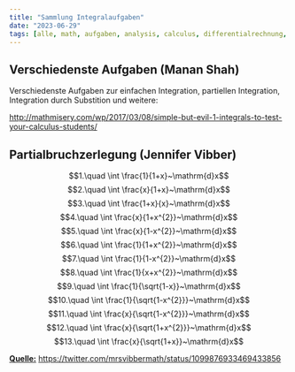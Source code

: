 ```yaml
---
title: "Sammlung Integralaufgaben"
date: "2023-06-29"
tags: [alle, math, aufgaben, analysis, calculus, differentialrechnung, partial_fraction, partialbruchzerlegung, substitution, partielle_integration, integral]
---
```


## Verschiedenste Aufgaben (Manan Shah)

Verschiedenste Aufgaben zur einfachen Integration, partiellen Integration, Integration durch Substition und weitere: 

http://mathmisery.com/wp/2017/03/08/simple-but-evil-1-integrals-to-test-your-calculus-students/

## Partialbruchzerlegung (Jennifer Vibber)

$$1.\quad \int \frac{1}{1+x}~\mathrm{d}x$$
$$2.\quad \int \frac{x}{1+x}~\mathrm{d}x$$
$$3.\quad \int \frac{1+x}{x}~\mathrm{d}x$$
$$4.\quad \int \frac{x}{1+x^{2}}~\mathrm{d}x$$
$$5.\quad \int \frac{x}{1-x^{2}}~\mathrm{d}x$$
$$6.\quad \int \frac{1}{1+x^{2}}~\mathrm{d}x$$
$$7.\quad \int \frac{1}{1-x^{2}}~\mathrm{d}x$$
$$8.\quad \int \frac{1}{x+x^{2}}~\mathrm{d}x$$
$$9.\quad \int \frac{1}{\sqrt{1-x}}~\mathrm{d}x$$
$$10.\quad \int \frac{1}{\sqrt{1-x^{2}}}~\mathrm{d}x$$
$$11.\quad \int \frac{x}{\sqrt{1-x^{2}}}~\mathrm{d}x$$
$$12.\quad \int \frac{x}{\sqrt{1+x^{2}}}~\mathrm{d}x$$
$$13.\quad \int \frac{x}{\sqrt{1+x}}~\mathrm{d}x$$

<u>**Quelle:**</u> https://twitter.com/mrsvibbermath/status/1099876933469433856
